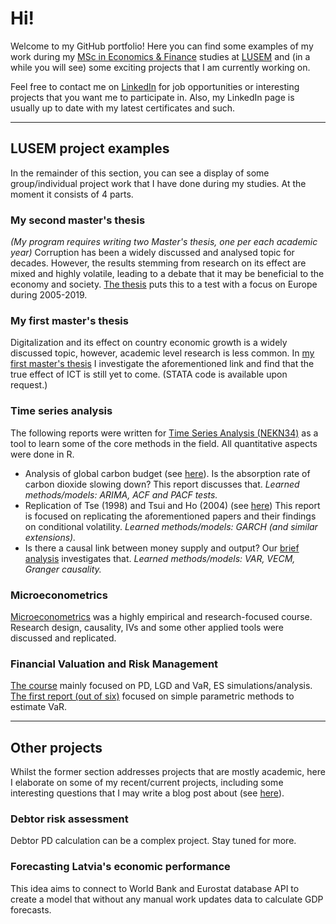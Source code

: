 # Hi!

Welcome to my GitHub portfolio! Here you can find some examples of my work during my [MSc in Economics & Finance](https://lusem.lu.se/study/masters/programmes/economics/overview) studies at [LUSEM](https://www.lusem.lu.se/) and (in a while you will see) some exciting projects that I am currently working on.

Feel free to contact me on [LinkedIn](https://www.linkedin.com/in/oskarsniksmalnieks/) for job opportunities or interesting projects that you want me to participate in. Also, my LinkedIn page is usually up to date with my latest certificates and such.

 ---
 
## LUSEM project examples
In the remainder of this section, you can see a display of some group/individual project work that I have done during my studies. At the moment it consists of 4 parts.

### My second master's thesis

_(My program requires writing two Master's thesis, one per each academic year)_ Corruption has been a widely discussed and analysed topic for decades. However, the results stemming from research on its effect are mixed and highly volatile, leading to a debate that it may be beneficial to the economy and society. [The thesis](https://lup.lub.lu.se/student-papers/search/publication/9054024) puts this to a test with a focus on Europe during 2005-2019.

### My first master's thesis

Digitalization and its effect on country economic growth is a widely discussed topic, however, academic level research is less common. In [my first master's thesis](https://lup.lub.lu.se/student-papers/search/publication/9026750) I investigate the aforementioned link and find that the true effect of ICT is still yet to come. (STATA code is available upon request.)

### Time series analysis

The following reports were written for [Time Series Analysis (NEKN34)](https://www.lunduniversity.lu.se/lubas/i-uoh-lu-NEKN34) as a tool to learn some of the core methods in the field. All quantitative aspects were done in R.

- Analysis of global carbon budget (see [here](https://drive.google.com/file/d/1xCMaEqdBvy_JfNY_qvkx63szHQ74-T1Y/view?usp=sharing)). Is the absorption rate of carbon dioxide slowing down? This report discusses that. _Learned methods/models: ARIMA, ACF and PACF tests._
- Replication of Tse (1998) and Tsui and Ho (2004) (see [here](https://drive.google.com/file/d/1IEH1nK8cX9eEfR-TSr7d-BWtvsFt705q/view?usp=sharing)) This report is focused on replicating the aforementioned papers and their findings on conditional volatility. _Learned methods/models: GARCH (and similar extensions)._
- Is there a causal link between money supply and output? Our [brief analysis](https://drive.google.com/file/d/1nytTmRfPhAbkPnIHvwwCgFJpwxKWufvX/view?usp=sharing) investigates that. _Learned methods/models: VAR, VECM, Granger causality._

### Microeconometrics

[Microeconometrics](https://www.lunduniversity.lu.se/lubas/i-uoh-lu-NEKN33) was a highly empirical and research-focused course. Research design, causality, IVs and some other applied tools were discussed and replicated.

### Financial Valuation and Risk Management

[The course](https://www.lunduniversity.lu.se/lubas/i-uoh-lu-NEKN83) mainly focused on PD, LGD and VaR, ES simulations/analysis. [The first report (out of six)](https://drive.google.com/file/d/1oNo6UT5lt_oIwZ8G-QTQFDdnXSG_W2g8/view?usp=sharing)  focused on simple parametric methods to estimate VaR.

---

## Other projects

Whilst the former section addresses projects that are mostly academic, here I elaborate on some of my recent/current projects, including some interesting questions that I may write a blog post about (see [here](https://www.oskarsniks.blogspot.com)).

### Debtor risk assessment

Debtor PD calculation can be a complex project. Stay tuned for more.

### Forecasting Latvia's economic performance

This idea aims to connect to World Bank and Eurostat database API to create a model that without any manual work updates data to calculate GDP forecasts.
